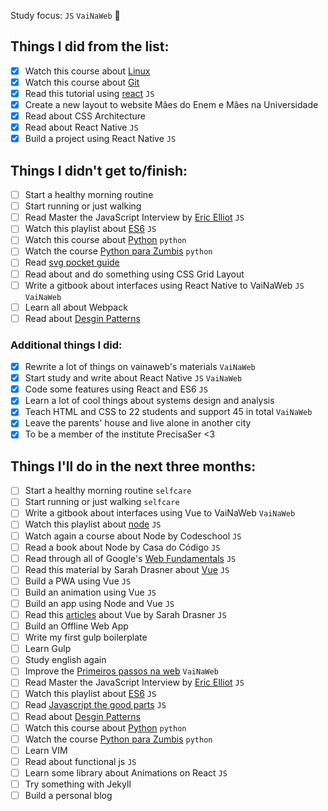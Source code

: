 Study focus: `JS` `VaiNaWeb` :rocket:

## Things I did from the list:

- [x] Watch this course about [Linux](https://www.udemy.com/curso-linux-comandos-terminal)
- [x] Watch this course about [Git](http://willianjusten.teachable.com/p/git-e-github-para-iniciantes)
- [x] Read this tutorial using [react](http://codepen.io/anuragasaurus/post/react-basics-making-a-markdown-parser) `JS`
- [x] Create a new layout to website Mães do Enem e Mães na Universidade  
- [x] Read about CSS Architecture
- [x] Read about React Native `JS`
- [x] Build a project using React Native `JS`

## Things I didn't get to/finish:

- [ ] Start a healthy morning routine
- [ ] Start running or just walking
- [ ] Read Master the JavaScript Interview by [Eric Elliot](https://medium.com/@_ericelliott/latest) `JS`
- [ ] Watch this playlist about [ES6](https://www.youtube.com/watch?v=LTbnmiXWs2k&list=PL57atfCFqj2h5fpdZD-doGEIs0NZxeJTX) `JS`
- [ ] Watch this course about [Python](https://www.udemy.com/python-iniciantes/)  `python`
- [ ] Watch the course [Python para Zumbis](https://www.pycursos.com/python-para-zumbis/)  `python`
- [ ] Read [svg pocket guide](http://svgpocketguide.com/book/)
- [ ] Read about and do something using CSS Grid Layout
- [ ] Write a gitbook about interfaces using React Native to VaiNaWeb `JS` `VaiNaWeb`
- [ ] Learn all about Webpack
- [ ] Read about [Desgin Patterns](https://github.com/khaosdoctor/design-patterns-for-humans)

### Additional things I did:

- [x] Rewrite a lot of things on vainaweb's materials `VaiNaWeb`
- [x] Start study and write about React Native `JS` `VaiNaWeb`
- [x] Code some features using React and ES6 `JS`
- [x] Learn a lot of cool things about systems design and analysis
- [x] Teach HTML and CSS to 22 students and support 45 in total `VaiNaWeb`
- [x] Leave the parents' house and live alone in another city
- [x] To be a member of the institute PrecisaSer <3

## Things I'll do in the next three months:

- [ ] Start a healthy morning routine `selfcare`
- [ ] Start running or just walking `selfcare`
- [ ] Write a gitbook about interfaces using Vue to VaiNaWeb `VaiNaWeb`
- [ ] Watch this playlist about [node](https://www.youtube.com/playlist?list=PLQCmSnNFVYnTFo60Bt972f8HA4Td7WKwq) `JS`
- [ ] Watch again a course about Node by Codeschool `JS`
- [ ] Read a book about Node by Casa do Código `JS`
- [ ] Read through all of Google's [Web Fundamentals](https://developers.google.com/web/fundamentals/) `JS`
- [ ] Read this material by Sarah Drasner about [Vue](https://github.com/sdras/intro-to-vue) `JS`
- [ ] Build a PWA using Vue `JS`
- [ ] Build an animation using Vue `JS`
- [ ] Build an app using Node and Vue `JS`
- [ ] Read this [articles](https://css-tricks.com/guides/vue/) about Vue by Sarah Drasner `JS`
- [ ] Build an Offline Web App
- [ ] Write my first gulp boilerplate
- [ ] Learn Gulp
- [ ] Study english again
- [ ] Improve the [Primeiros passos na web](https://github.com/VaiNaWeb/primeiros-passos-na-web) `VaiNaWeb`
- [ ] Read Master the JavaScript Interview by [Eric Elliot](https://medium.com/@_ericelliott/latest) `JS`
- [ ] Watch this playlist about [ES6](https://www.youtube.com/watch?v=LTbnmiXWs2k&list=PL57atfCFqj2h5fpdZD-doGEIs0NZxeJTX) `JS`
- [ ] Read [Javascript the good parts](https://www.amazon.com.br/JavaScript-Good-Parts-Douglas-Crockford/dp/0596517742) `JS`
- [ ] Read about [Desgin Patterns](https://github.com/khaosdoctor/design-patterns-for-humans)
- [ ] Watch this course about [Python](https://www.udemy.com/python-iniciantes/) `python`
- [ ] Watch the course [Python para Zumbis](https://www.pycursos.com/python-para-zumbis/) `python`
- [ ] Learn VIM
- [ ] Read about functional js `JS`
- [ ] Learn some library about Animations on React `JS`
- [ ] Try something with Jekyll
- [ ] Build a personal blog
